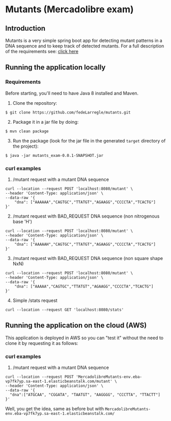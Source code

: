 # Mutants (Mercadolibre exam)

## Introduction
Mutants is a very simple spring boot app for detecting mutant patterns in a DNA sequence and to keep track of detected mutants.
For a full description of the requirements see: [click here](https://github.com/fedeLarregle/mutants/blob/master/mutants_exam/pom.xml)

## Running the application locally

### Requirements
Before starting, you'll need to have Java 8 installed and Maven.
1. Clone the repository:
```
$ git clone https://github.com/fedeLarregle/mutants.git
```
2. Package it in a jar file by doing:
```
$ mvn clean package
```
3. Run the package (look for the jar file in the generated `target` directory of the project):
```
$ java -jar mutants_exam-0.0.1-SNAPSHOT.jar
```

### curl examples
1. /mutant request with a mutant DNA sequence
```
curl --location --request POST 'localhost:8080/mutant' \
--header 'Content-Type: application/json' \
--data-raw '{
	"dna": ["AAAAAA","CAGTGC","TTATGT","AGAAGG","CCCCTA","TCACTG"]
}'
```
2. /mutant request with BAD_REQUEST DNA sequence (non nitrogenous base 'H')
```
curl --location --request POST 'localhost:8080/mutant' \
--header 'Content-Type: application/json' \
--data-raw '{
	"dna": ["AAAAAH","CAGTGC","TTATGT","AGAAGG","CCCCTA","TCACTG"]
}'
```
3. /mutant request with BAD_REQUEST DNA sequence (non square shape NxN)
```
curl --location --request POST 'localhost:8080/mutant' \
--header 'Content-Type: application/json' \
--data-raw '{
	"dna": ["AAAAA","CAGTGC","TTATGT","AGAAGG","CCCCTA","TCACTG"]
}'
```
4. Simple /stats request
```
curl --location --request GET 'localhost:8080/stats'
```

## Running the application on the cloud (AWS)
This application is deployed in AWS so you can "test it" without the need to clone it by requesting it as follows:

### curl examples

1. /mutant request with a mutant DNA sequence
```
curl --location --request POST 'MercadolibreMutants-env.eba-vp7fk7yp.sa-east-1.elasticbeanstalk.com/mutant' \
--header 'Content-Type: application/json' \
--data-raw '{
  "dna":["ATGCAA", "CGGATA", "TAATGT", "AAGGGG", "CCCTTA", "TTACTT"]
}'
```

Well, you get the idea, same as before but with `MercadolibreMutants-env.eba-vp7fk7yp.sa-east-1.elasticbeanstalk.com/`
